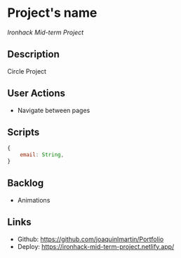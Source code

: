 # Project's name

*Ironhack Mid-term Project*

## Description

Circle Project

## User Actions

- Navigate between pages

## Scripts

```js
{
    email: String,
}
```

## Backlog

-  Animations

## Links

- Github: https://github.com/joaquinlmartin/Portfolio
- Deploy: https://ironhack-mid-term-project.netlify.app/

